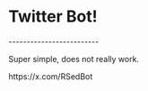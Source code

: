 <h1>Twitter Bot!</h1>
-------------------------
<p>Super simple, does not really work.</p>
<p>https://x.com/RSedBot</p>
